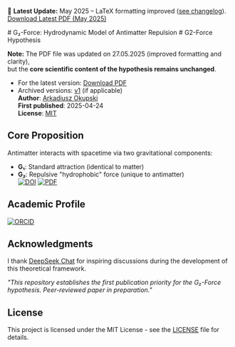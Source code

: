 📌 **Latest Update:** May 2025 – LaTeX formatting improved ([see changelog](#changelog)).  
[Download Latest PDF (May 2025)](https://github.com/ArkOkupski-WAT/G2-Force-Hypothesis/raw/main/The_G2_Force__A_Hydrodynamic_Model_of_Antimatter_Repulsion_and_Cosmic_Acceleration.pdf)

<div id="changelog"></div>
# G₂-Force: Hydrodynamic Model of Antimatter Repulsion  
# G2-Force Hypothesis 

**Note:** The PDF file was updated on 27.05.2025 (improved formatting and clarity),  
but the **core scientific content of the hypothesis remains unchanged**.  

- For the latest version: [Download PDF](https://github.com/ArkOkupski-WAT/G2-Force-Hypothesis/raw/main/The_G2_Force__A_Hydrodynamic_Model_of_Antimatter_Repulsion_and_Cosmic_Acceleration.pdf)  
- Archived versions: [v1](link_do_starego_pliku.pdf) (if applicable)  
**Author**: [Arkadiusz Okupski](https://orcid.org/0009-0003-7586-2246)  
**First published**: 2025-04-24  
**License**: [MIT](LICENSE)  

## Core Proposition  
Antimatter interacts with spacetime via two gravitational components:  
- **G₁**: Standard attraction (identical to matter)  
- **G₂**: Repulsive "hydrophobic" force (unique to antimatter)  
[![DOI](https://zenodo.org/badge/DOI/10.5281/zenodo.15507278.svg)](https://doi.org/10.5281/zenodo.15507278)
[![PDF](https://img.shields.io/badge/Download-Full_Paper-blue)](The_G2_Force__A_Hydrodynamic_Model_of_Antimatter_Repulsion_and_Cosmic_Acceleration.pdf)  
## Academic Profile  
[![ORCID](https://img.shields.io/badge/ORCID-0009--0003--7586--2246-a6ce39)](https://orcid.org/0009-0003-7586-2246)  
## Acknowledgments  
I thank [DeepSeek Chat](https://www.deepseek.com) for inspiring discussions during the development of this theoretical framework.  

*"This repository establishes the first publication priority for the G₂-Force hypothesis. Peer-reviewed paper in preparation."*  
## License  
This project is licensed under the MIT License - see the [LICENSE](LICENSE) file for details.
 
